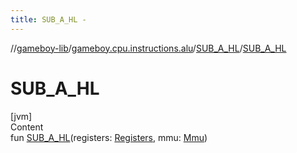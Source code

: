 ```yaml
---
title: SUB_A_HL -
---
```

//[gameboy-lib](../../index.md)/[gameboy.cpu.instructions.alu](../index.md)/[SUB_A_HL](index.md)/[SUB_A_HL](-s-u-b_-a_-h-l.md)



# SUB_A_HL  
[jvm]  
Content  
fun [SUB_A_HL](-s-u-b_-a_-h-l.md)(registers: [Registers](../../gameboy.cpu/-registers/index.md), mmu: [Mmu](../../gameboy.memory/-mmu/index.md))  



